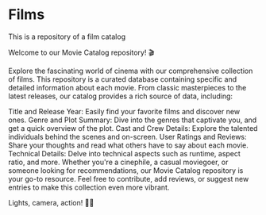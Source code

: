 # Films
This is a repository of a film catalog

Welcome to our Movie Catalog repository! 🎬

Explore the fascinating world of cinema with our comprehensive collection of films. This repository is a curated database containing specific and detailed information about each movie. From classic masterpieces to the latest releases, our catalog provides a rich source of data, including:

Title and Release Year: Easily find your favorite films and discover new ones.
Genre and Plot Summary: Dive into the genres that captivate you, and get a quick overview of the plot.
Cast and Crew Details: Explore the talented individuals behind the scenes and on-screen.
User Ratings and Reviews: Share your thoughts and read what others have to say about each movie.
Technical Details: Delve into technical aspects such as runtime, aspect ratio, and more.
Whether you're a cinephile, a casual moviegoer, or someone looking for recommendations, our Movie Catalog repository is your go-to resource. Feel free to contribute, add reviews, or suggest new entries to make this collection even more vibrant.

Lights, camera, action! 🍿✨
